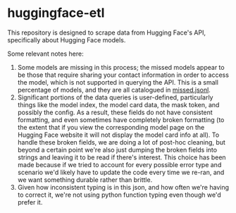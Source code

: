 # huggingface-etl

This repository is designed to scrape data from Hugging Face's API, specifically about Hugging Face models.

Some relevant notes here:

1. Some models are missing in this process; the missed models appear to be those that require sharing your contact information in order to access the model, which is not supported in querying the API. This is a small percentage of models, and they are all catalogued in [missed.jsonl](data/missed.jsonl).
2. Significant portions of the data queries is user-defined, particularly things like the model index, the model card data, the mask token, and possibly the config. As a result, these fields do not have consistent formatting, and even sometimes have completely broken formatting (to the extent that if you view the corresponding model page on the Hugging Face website it will not display the model card info at all). To handle these broken fields, we are doing a lot of post-hoc cleaning, but beyond a certain point we're also just dumping the broken fields into strings and leaving it to be read if there's interest. This choice has been made because if we tried to account for every possible error type and scenario we'd likely have to update the code every time we re-ran, and we want something durable rather than brittle.
3. Given how inconsistent typing is in this json, and how often we're having to correct it, we're not using python function typing even though we'd prefer it.